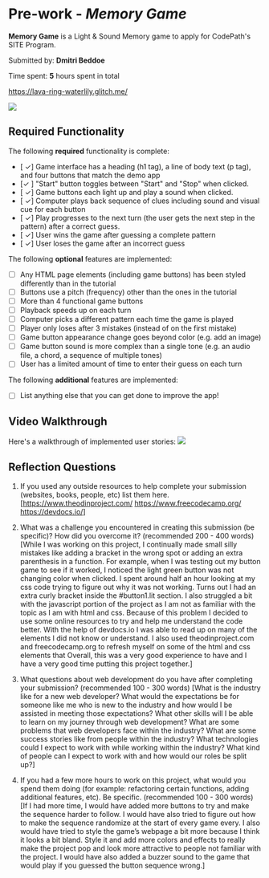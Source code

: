 # Pre-work - _Memory Game_

**Memory Game** is a Light & Sound Memory game to apply for CodePath's SITE Program.

Submitted by: **Dmitri Beddoe**

Time spent: **5** hours spent in total

https://lava-ring-waterlily.glitch.me/

![](https://i.imgur.com/uKRjzy6.gif)

## Required Functionality

The following **required** functionality is complete:

- [ ✓] Game interface has a heading (h1 tag), a line of body text (p tag), and four buttons that match the demo app
- [✓ ] "Start" button toggles between "Start" and "Stop" when clicked.
- [ ✓] Game buttons each light up and play a sound when clicked.
- [ ✓] Computer plays back sequence of clues including sound and visual cue for each button
- [ ✓] Play progresses to the next turn (the user gets the next step in the pattern) after a correct guess.
- [ ✓] User wins the game after guessing a complete pattern
- [ ✓] User loses the game after an incorrect guess

The following **optional** features are implemented:

- [ ] Any HTML page elements (including game buttons) has been styled differently than in the tutorial
- [ ] Buttons use a pitch (frequency) other than the ones in the tutorial
- [ ] More than 4 functional game buttons
- [ ] Playback speeds up on each turn
- [ ] Computer picks a different pattern each time the game is played
- [ ] Player only loses after 3 mistakes (instead of on the first mistake)
- [ ] Game button appearance change goes beyond color (e.g. add an image)
- [ ] Game button sound is more complex than a single tone (e.g. an audio file, a chord, a sequence of multiple tones)
- [ ] User has a limited amount of time to enter their guess on each turn

The following **additional** features are implemented:

- [ ] List anything else that you can get done to improve the app!

## Video Walkthrough

Here's a walkthrough of implemented user stories:
![](your-link-here)

## Reflection Questions

1. If you used any outside resources to help complete your submission (websites, books, people, etc) list them here.
   [https://www.theodinproject.com/ https://www.freecodecamp.org/ https://devdocs.io/]

2. What was a challenge you encountered in creating this submission (be specific)? How did you overcome it? (recommended 200 - 400 words)
   [While I was working on this project, I continually made small silly mistakes like adding a bracket in the
    wrong spot or adding an extra parenthesis in a function. For example, when I was testing out my button
    game to see if it worked, I noticed the light green button was not changing color when clicked. I spent 
    around half an hour looking at my css code trying to figure out why it was not working. Turns out I had 
    an extra curly bracket inside the #button1.lit section. I also struggled a bit with the javascript portion of 
    the project as I am not as familiar with the topic as I am with html and css. Because of this problem I 
    decided to use some online resources to try and help me understand the code better. With the help of 
    devdocs.io I was able to read up on many of the elements I did not know or understand. I also used
    theodinproject.com and freecodecamp.org to refresh myself on some of the html and css elements that 
    Overall, this was a very good experience to have and I have a very good time putting this project together.]

3. What questions about web development do you have after completing your submission? (recommended 100 - 300 words)
   [What is the industry like for a new web developer?
    What would the expectations be for someone like me who is new to the industry and how would I be assisted in meeting those expectations?
    What other skills will I be able to learn on my journey through web development?
    What are some problems that web developers face within the industry?
    What are some success stories like from people within the industry?
    What technologies could I expect to work with while working within the industry?
    What kind of people can I expect to work with and how would our roles be split up?]

4. If you had a few more hours to work on this project, what would you spend them doing (for example: refactoring certain functions, adding additional features, etc). Be specific. (recommended 100 - 300 words)
   [If I had more time, I would have added more buttons to try and make the sequence harder to follow. I 
    would have also tried to figure out how to make the sequence randomize at the start of every game 
    every. I also would have tried to style the game’s webpage a bit more because I think it looks a bit bland. 
    Style it and add more colors and effects to really make the project pop and look more attractive to 
    people not familiar with the project. I would have also added a buzzer sound to the game that would play if you guessed the button sequence wrong.]
